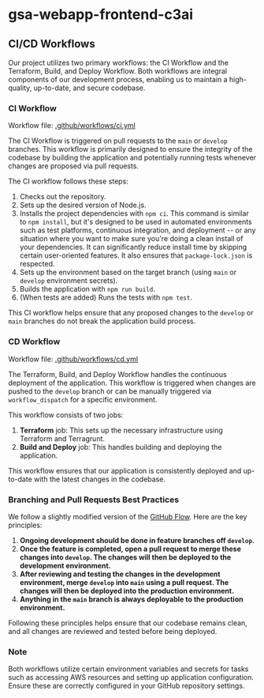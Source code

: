 # gsa-webapp-frontend-c3ai

## CI/CD Workflows

Our project utilizes two primary workflows: the CI Workflow and the Terraform, Build, and Deploy Workflow. Both workflows are integral components of our development process, enabling us to maintain a high-quality, up-to-date, and secure codebase.

### CI Workflow

Workflow file: [.github/workflows/ci.yml](.github/workflows/ci.yml)  

The CI Workflow is triggered on pull requests to the `main` or `develop` branches. This workflow is primarily designed to ensure the integrity of the codebase by building the application and potentially running tests whenever changes are proposed via pull requests.

The CI workflow follows these steps:

1. Checks out the repository.
2. Sets up the desired version of Node.js.
3. Installs the project dependencies with `npm ci`. This command is similar to `npm install`, but it's designed to be used in automated environments such as test platforms, continuous integration, and deployment -- or any situation where you want to make sure you're doing a clean install of your dependencies. It can significantly reduce install time by skipping certain user-oriented features. It also ensures that `package-lock.json` is respected.
4. Sets up the environment based on the target branch (using `main` or `develop` environment secrets).
5. Builds the application with `npm run build`.
6. (When tests are added) Runs the tests with `npm test`.

This CI workflow helps ensure that any proposed changes to the `develop` or `main` branches do not break the application build process.

### CD Workflow 

Workflow file: [.github/workflows/cd.yml](.github/workflows/cd.yml)  


The Terraform, Build, and Deploy Workflow handles the continuous deployment of the application. This workflow is triggered when changes are pushed to the `develop` branch or can be manually triggered via `workflow_dispatch` for a specific environment.

This workflow consists of two jobs:

1. **Terraform** job: This sets up the necessary infrastructure using Terraform and Terragrunt.
2. **Build and Deploy** job: This handles building and deploying the application.

This workflow ensures that our application is consistently deployed and up-to-date with the latest changes in the codebase.

### Branching and Pull Requests Best Practices

We follow a slightly modified version of the [GitHub Flow](https://guides.github.com/introduction/flow/). Here are the key principles:

1. **Ongoing development should be done in feature branches off `develop`.**
2. **Once the feature is completed, open a pull request to merge these changes into `develop`. The changes will then be deployed to the development environment.**
3. **After reviewing and testing the changes in the development environment, merge `develop` into `main` using a pull request. The changes will then be deployed into the production environment.**
4. **Anything in the `main` branch is always deployable to the production environment.**

Following these principles helps ensure that our codebase remains clean, and all changes are reviewed and tested before being deployed.

### Note

Both workflows utilize certain environment variables and secrets for tasks such as accessing AWS resources and setting up application configuration. Ensure these are correctly configured in your GitHub repository settings.
